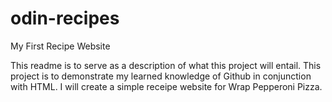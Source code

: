 # odin-recipes
My First Recipe Website

This readme is to serve as a description of what this project will entail.
This project is to demonstrate my learned knowledge of Github in conjunction with HTML.
I will create a simple receipe website for Wrap Pepperoni Pizza.
